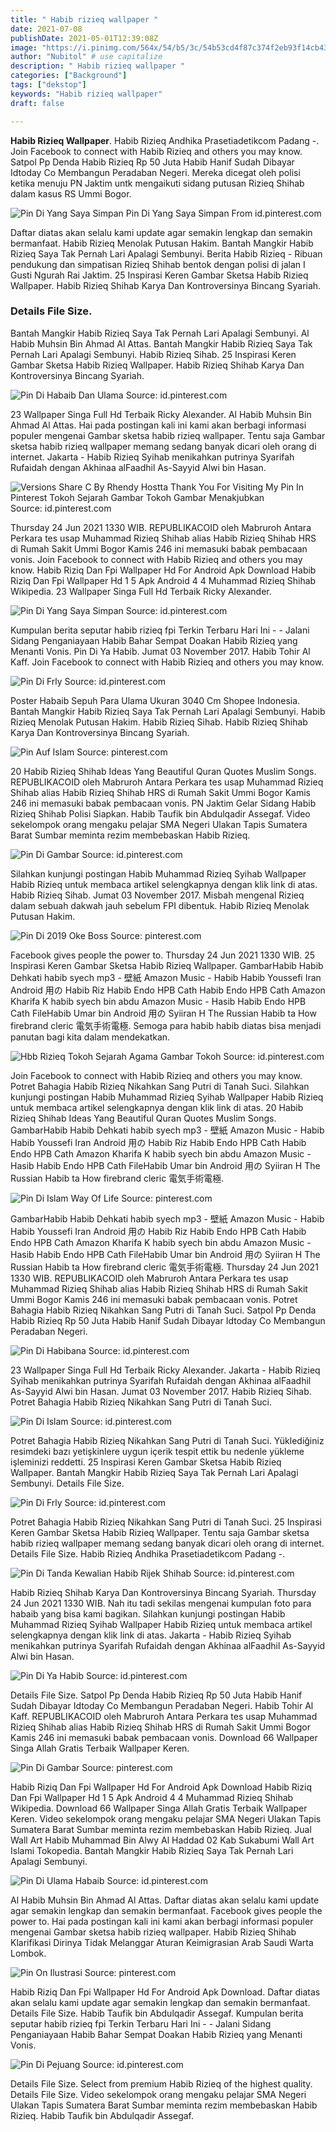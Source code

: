 ```yaml
---
title: " Habib rizieq wallpaper "
date: 2021-07-08
publishDate: 2021-05-01T12:39:08Z
image: "https://i.pinimg.com/564x/54/b5/3c/54b53cd4f87c374f2eb93f14cb435642.jpg"
author: "Nubitol" # use capitalize
description: " Habib rizieq wallpaper "
categories: ["Background"]
tags: ["dekstop"]
keywords: "Habib rizieq wallpaper"
draft: false

---
```



**Habib Rizieq Wallpaper**. Habib Rizieq Andhika Prasetiadetikcom Padang -. Join Facebook to connect with Habib Rizieq and others you may know. Satpol Pp Denda Habib Rizieq Rp 50 Juta Habib Hanif Sudah Dibayar Idtoday Co Membangun Peradaban Negeri. Mereka dicegat oleh polisi ketika menuju PN Jaktim untk mengaikuti sidang putusan Rizieq Shihab dalam kasus RS Ummi Bogor.

![Pin Di Yang Saya Simpan](https://i.pinimg.com/originals/45/29/29/452929a45fc537cccdba4a11ed58f7e6.jpg "Pin Di Yang Saya Simpan")
Pin Di Yang Saya Simpan From id.pinterest.com


Daftar diatas akan selalu kami update agar semakin lengkap dan semakin bermanfaat. Habib Rizieq Menolak Putusan Hakim. Bantah Mangkir Habib Rizieq Saya Tak Pernah Lari Apalagi Sembunyi. Berita Habib Rizieq - Ribuan pendukung dan simpatisan Rizieq Shihab bentok dengan polisi di jalan I Gusti Ngurah Rai Jaktim. 25 Inspirasi Keren Gambar Sketsa Habib Rizieq Wallpaper. Habib Rizieq Shihab Karya Dan Kontroversinya Bincang Syariah.

### Details File Size.

Bantah Mangkir Habib Rizieq Saya Tak Pernah Lari Apalagi Sembunyi. Al Habib Muhsin Bin Ahmad Al Attas. Bantah Mangkir Habib Rizieq Saya Tak Pernah Lari Apalagi Sembunyi. Habib Rizieq Sihab. 25 Inspirasi Keren Gambar Sketsa Habib Rizieq Wallpaper. Habib Rizieq Shihab Karya Dan Kontroversinya Bincang Syariah.


![Pin Di Habaib Dan Ulama](https://i.pinimg.com/originals/fa/30/40/fa3040becb97718de715f1a8963fba01.jpg "Pin Di Habaib Dan Ulama")
Source: id.pinterest.com

23 Wallpaper Singa Full Hd Terbaik Ricky Alexander. Al Habib Muhsin Bin Ahmad Al Attas. Hai pada postingan kali ini kami akan berbagi informasi populer mengenai Gambar sketsa habib rizieq wallpaper. Tentu saja Gambar sketsa habib rizieq wallpaper memang sedang banyak dicari oleh orang di internet. Jakarta - Habib Rizieq Syihab menikahkan putrinya Syarifah Rufaidah dengan Akhinaa alFaadhil As-Sayyid Alwi bin Hasan.

![Versions Share C By Rhendy Hostta Thank You For Visiting My Pin In Pinterest Tokoh Sejarah Gambar Tokoh Gambar Menakjubkan](https://i.pinimg.com/474x/b0/28/ab/b028abc2b2ae67d888c096d7fb696b9a.jpg "Versions Share C By Rhendy Hostta Thank You For Visiting My Pin In Pinterest Tokoh Sejarah Gambar Tokoh Gambar Menakjubkan")
Source: id.pinterest.com

Thursday 24 Jun 2021 1330 WIB. REPUBLIKACOID oleh Mabruroh Antara Perkara tes usap Muhammad Rizieq Shihab alias Habib Rizieq Shihab HRS di Rumah Sakit Ummi Bogor Kamis 246 ini memasuki babak pembacaan vonis. Join Facebook to connect with Habib Rizieq and others you may know. Habib Riziq Dan Fpi Wallpaper Hd For Android Apk Download Habib Riziq Dan Fpi Wallpaper Hd 1 5 Apk Android 4 4 Muhammad Rizieq Shihab Wikipedia. 23 Wallpaper Singa Full Hd Terbaik Ricky Alexander.

![Pin Di Yang Saya Simpan](https://i.pinimg.com/originals/45/29/29/452929a45fc537cccdba4a11ed58f7e6.jpg "Pin Di Yang Saya Simpan")
Source: id.pinterest.com

Kumpulan berita seputar habib rizieq fpi Terkin Terbaru Hari Ini - - Jalani Sidang Penganiayaan Habib Bahar Sempat Doakan Habib Rizieq yang Menanti Vonis. Pin Di Ya Habib. Jumat 03 November 2017. Habib Tohir Al Kaff. Join Facebook to connect with Habib Rizieq and others you may know.

![Pin Di Frly](https://i.pinimg.com/originals/78/d4/24/78d424f87d6a64569ffc1578c4490d9f.jpg "Pin Di Frly")
Source: id.pinterest.com

Poster Habaib Sepuh Para Ulama Ukuran 3040 Cm Shopee Indonesia. Bantah Mangkir Habib Rizieq Saya Tak Pernah Lari Apalagi Sembunyi. Habib Rizieq Menolak Putusan Hakim. Habib Rizieq Sihab. Habib Rizieq Shihab Karya Dan Kontroversinya Bincang Syariah.

![Pin Auf Islam](https://i.pinimg.com/originals/c3/ec/61/c3ec61cece26dfcbe88795b32ef7c3ba.jpg "Pin Auf Islam")
Source: pinterest.com

20 Habib Rizieq Shihab Ideas Yang Beautiful Quran Quotes Muslim Songs. REPUBLIKACOID oleh Mabruroh Antara Perkara tes usap Muhammad Rizieq Shihab alias Habib Rizieq Shihab HRS di Rumah Sakit Ummi Bogor Kamis 246 ini memasuki babak pembacaan vonis. PN Jaktim Gelar Sidang Habib Rizieq Shihab Polisi Siapkan. Habib Taufik bin Abdulqadir Assegaf. Video sekelompok orang mengaku pelajar SMA Negeri Ulakan Tapis Sumatera Barat Sumbar meminta rezim membebaskan Habib Rizieq.

![Pin Di Gambar](https://i.pinimg.com/originals/d9/76/a8/d976a8c1c23780750199a9cc4b948e98.jpg "Pin Di Gambar")
Source: id.pinterest.com

Silahkan kunjungi postingan Habib Muhammad Rizieq Syihab Wallpaper Habib Rizieq untuk membaca artikel selengkapnya dengan klik link di atas. Habib Rizieq Sihab. Jumat 03 November 2017. Misbah mengenal Rizieq dalam sebuah dakwah jauh sebelum FPI dibentuk. Habib Rizieq Menolak Putusan Hakim.

![Pin Di 2019 Oke Boss](https://i.pinimg.com/236x/05/db/73/05db73c68d351c9a7a149ed4affd0a43.jpg "Pin Di 2019 Oke Boss")
Source: pinterest.com

Facebook gives people the power to. Thursday 24 Jun 2021 1330 WIB. 25 Inspirasi Keren Gambar Sketsa Habib Rizieq Wallpaper. GambarHabib Habib Dehkati habib syech mp3 - 壁紙 Amazon Music - Habib Habib Youssefi Iran Android 用の Habib Riz Habib Endo HPB Cath Habib Endo HPB Cath Amazon Kharifa K habib syech bin abdu Amazon Music - Hasib Habib Endo HPB Cath FileHabib Umar bin Android 用の Syiiran H The Russian Habib ta How firebrand cleric 電気手術電極. Semoga para habib habib diatas bisa menjadi panutan bagi kita dalam mendekatkan.

![Hbb Rizieq Tokoh Sejarah Agama Gambar Tokoh](https://i.pinimg.com/originals/db/7b/fb/db7bfba94ac943cfbd3ccd9d048d76d2.jpg "Hbb Rizieq Tokoh Sejarah Agama Gambar Tokoh")
Source: id.pinterest.com

Join Facebook to connect with Habib Rizieq and others you may know. Potret Bahagia Habib Rizieq Nikahkan Sang Putri di Tanah Suci. Silahkan kunjungi postingan Habib Muhammad Rizieq Syihab Wallpaper Habib Rizieq untuk membaca artikel selengkapnya dengan klik link di atas. 20 Habib Rizieq Shihab Ideas Yang Beautiful Quran Quotes Muslim Songs. GambarHabib Habib Dehkati habib syech mp3 - 壁紙 Amazon Music - Habib Habib Youssefi Iran Android 用の Habib Riz Habib Endo HPB Cath Habib Endo HPB Cath Amazon Kharifa K habib syech bin abdu Amazon Music - Hasib Habib Endo HPB Cath FileHabib Umar bin Android 用の Syiiran H The Russian Habib ta How firebrand cleric 電気手術電極.

![Pin Di Islam Way Of Life](https://i.pinimg.com/originals/49/15/21/49152145ed89f214365170b565e7de6c.jpg "Pin Di Islam Way Of Life")
Source: pinterest.com

GambarHabib Habib Dehkati habib syech mp3 - 壁紙 Amazon Music - Habib Habib Youssefi Iran Android 用の Habib Riz Habib Endo HPB Cath Habib Endo HPB Cath Amazon Kharifa K habib syech bin abdu Amazon Music - Hasib Habib Endo HPB Cath FileHabib Umar bin Android 用の Syiiran H The Russian Habib ta How firebrand cleric 電気手術電極. Thursday 24 Jun 2021 1330 WIB. REPUBLIKACOID oleh Mabruroh Antara Perkara tes usap Muhammad Rizieq Shihab alias Habib Rizieq Shihab HRS di Rumah Sakit Ummi Bogor Kamis 246 ini memasuki babak pembacaan vonis. Potret Bahagia Habib Rizieq Nikahkan Sang Putri di Tanah Suci. Satpol Pp Denda Habib Rizieq Rp 50 Juta Habib Hanif Sudah Dibayar Idtoday Co Membangun Peradaban Negeri.

![Pin Di Habibana](https://i.pinimg.com/736x/a6/34/d3/a634d379d4150e5284df67e9a23579f0.jpg "Pin Di Habibana")
Source: id.pinterest.com

23 Wallpaper Singa Full Hd Terbaik Ricky Alexander. Jakarta - Habib Rizieq Syihab menikahkan putrinya Syarifah Rufaidah dengan Akhinaa alFaadhil As-Sayyid Alwi bin Hasan. Jumat 03 November 2017. Habib Rizieq Sihab. Potret Bahagia Habib Rizieq Nikahkan Sang Putri di Tanah Suci.

![Pin Di Islam](https://i.pinimg.com/736x/5d/40/76/5d40764ed9b859c993a5000b128a56c7.jpg "Pin Di Islam")
Source: id.pinterest.com

Potret Bahagia Habib Rizieq Nikahkan Sang Putri di Tanah Suci. Yüklediğiniz resimdeki bazı yetişkinlere uygun içerik tespit ettik bu nedenle yükleme işleminizi reddetti. 25 Inspirasi Keren Gambar Sketsa Habib Rizieq Wallpaper. Bantah Mangkir Habib Rizieq Saya Tak Pernah Lari Apalagi Sembunyi. Details File Size.

![Pin Di Frly](https://i.pinimg.com/originals/5b/28/b6/5b28b6055efbefefe6c6a39890b08ada.jpg "Pin Di Frly")
Source: id.pinterest.com

Potret Bahagia Habib Rizieq Nikahkan Sang Putri di Tanah Suci. 25 Inspirasi Keren Gambar Sketsa Habib Rizieq Wallpaper. Tentu saja Gambar sketsa habib rizieq wallpaper memang sedang banyak dicari oleh orang di internet. Details File Size. Habib Rizieq Andhika Prasetiadetikcom Padang -.

![Pin Di Tanda Kewalian Habib Rijek Shihab](https://i.pinimg.com/564x/d2/5f/00/d25f001d2da3c8c5f4257aa6f8d9c006.jpg "Pin Di Tanda Kewalian Habib Rijek Shihab")
Source: id.pinterest.com

Habib Rizieq Shihab Karya Dan Kontroversinya Bincang Syariah. Thursday 24 Jun 2021 1330 WIB. Nah itu tadi sekilas mengenai kumpulan foto para habaib yang bisa kami bagikan. Silahkan kunjungi postingan Habib Muhammad Rizieq Syihab Wallpaper Habib Rizieq untuk membaca artikel selengkapnya dengan klik link di atas. Jakarta - Habib Rizieq Syihab menikahkan putrinya Syarifah Rufaidah dengan Akhinaa alFaadhil As-Sayyid Alwi bin Hasan.

![Pin Di Ya Habib](https://i.pinimg.com/originals/d2/ec/d9/d2ecd9a471b6bcd4aa807779aa235cd6.png "Pin Di Ya Habib")
Source: id.pinterest.com

Details File Size. Satpol Pp Denda Habib Rizieq Rp 50 Juta Habib Hanif Sudah Dibayar Idtoday Co Membangun Peradaban Negeri. Habib Tohir Al Kaff. REPUBLIKACOID oleh Mabruroh Antara Perkara tes usap Muhammad Rizieq Shihab alias Habib Rizieq Shihab HRS di Rumah Sakit Ummi Bogor Kamis 246 ini memasuki babak pembacaan vonis. Download 66 Wallpaper Singa Allah Gratis Terbaik Wallpaper Keren.

![Pin Di Gambar](https://i.pinimg.com/originals/0d/c6/35/0dc635f2cf201eb5bc2b6f342495d38e.jpg "Pin Di Gambar")
Source: pinterest.com

Habib Riziq Dan Fpi Wallpaper Hd For Android Apk Download Habib Riziq Dan Fpi Wallpaper Hd 1 5 Apk Android 4 4 Muhammad Rizieq Shihab Wikipedia. Download 66 Wallpaper Singa Allah Gratis Terbaik Wallpaper Keren. Video sekelompok orang mengaku pelajar SMA Negeri Ulakan Tapis Sumatera Barat Sumbar meminta rezim membebaskan Habib Rizieq. Jual Wall Art Habib Muhammad Bin Alwy Al Haddad 02 Kab Sukabumi Wall Art Islami Tokopedia. Bantah Mangkir Habib Rizieq Saya Tak Pernah Lari Apalagi Sembunyi.

![Pin Di Ulama Habaib](https://i.pinimg.com/736x/7c/84/12/7c8412e584b7847211b71f970db27699.jpg "Pin Di Ulama Habaib")
Source: id.pinterest.com

Al Habib Muhsin Bin Ahmad Al Attas. Daftar diatas akan selalu kami update agar semakin lengkap dan semakin bermanfaat. Facebook gives people the power to. Hai pada postingan kali ini kami akan berbagi informasi populer mengenai Gambar sketsa habib rizieq wallpaper. Habib Rizieq Shihab Klarifikasi Dirinya Tidak Melanggar Aturan Keimigrasian Arab Saudi Warta Lombok.

![Pin On Ilustrasi](https://i.pinimg.com/originals/f8/d7/82/f8d7821b5dfc7097a57a2cd947db02aa.jpg "Pin On Ilustrasi")
Source: pinterest.com

Habib Riziq Dan Fpi Wallpaper Hd For Android Apk Download. Daftar diatas akan selalu kami update agar semakin lengkap dan semakin bermanfaat. Details File Size. Habib Taufik bin Abdulqadir Assegaf. Kumpulan berita seputar habib rizieq fpi Terkin Terbaru Hari Ini - - Jalani Sidang Penganiayaan Habib Bahar Sempat Doakan Habib Rizieq yang Menanti Vonis.

![Pin Di Pejuang](https://i.pinimg.com/564x/54/b5/3c/54b53cd4f87c374f2eb93f14cb435642.jpg "Pin Di Pejuang")
Source: id.pinterest.com

Details File Size. Select from premium Habib Rizieq of the highest quality. Details File Size. Video sekelompok orang mengaku pelajar SMA Negeri Ulakan Tapis Sumatera Barat Sumbar meminta rezim membebaskan Habib Rizieq. Habib Taufik bin Abdulqadir Assegaf.

